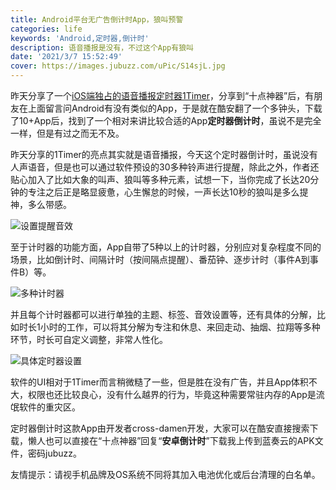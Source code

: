 ```yaml
---
title: Android平台无广告倒计时App，狼叫预警
categories: life
keywords: 'Android,定时器,倒计时'
description: 语音播报是没有，不过这个App有狼叫
date: '2021/3/7 15:52:49'
cover: https://images.jubuzz.com/uPic/S14sjL.jpg
---
```


昨天分享了一个[iOS端独占的语音播报定时器1Timer](https://www.jubuzz.com/free-for-now/42d3504d.html)，分享到“十点神器”后，有朋友在上面留言问Android有没有类似的App，于是就在酷安翻了一个多钟头，下载了10+App后，找到了一个相对来讲比较合适的App**定时器倒计时**，虽说不是完全一样，但是有过之而无不及。

昨天分享的1Timer的亮点其实就是语音播报，今天这个定时器倒计时，虽说没有人声语音，但是也可以通过软件预设的30多种铃声进行提醒，除此之外，作者还贴心加入了比如大象的叫声、狼叫等多种元素，试想一下，当你完成了长达20分钟的专注之后正是略显疲惫，心生懈怠的时候，一声长达10秒的狼叫是多么提神，多么带感。

![设置提醒音效](https://images.jubuzz.com/uPic/hsaBL0.jpg)

至于计时器的功能方面，App自带了5种以上的计时器，分别应对复杂程度不同的场景，比如倒计时、间隔计时（按间隔点提醒）、番茄钟、逐步计时（事件A到事件B）等。

![多种计时器](https://images.jubuzz.com/uPic/Yiqwja.jpg)

并且每个计时器都可以进行单独的主题、标签、音效设置等，还有具体的分解，比如时长1小时的工作，可以将其分解为专注和休息、来回走动、抽烟、拉翔等多种环节，时长可自定义调整，非常人性化。

![具体定时器设置](https://images.jubuzz.com/uPic/tVzKE9.jpg)

软件的UI相对于1Timer而言稍微糙了一些，但是胜在没有广告，并且App体积不大，权限也还比较良心，没有什么越界的行为，毕竟这种需要常驻内存的App是流氓软件的重灾区。

定时器倒计时这款App由开发者cross-damen开发，大家可以在酷安直接搜索下载，懒人也可以直接在“十点神器”回复“**安卓倒计时**”下载我上传到蓝奏云的APK文件，密码jubuzz。

友情提示：请视手机品牌及OS系统不同将其加入电池优化或后台清理的白名单。